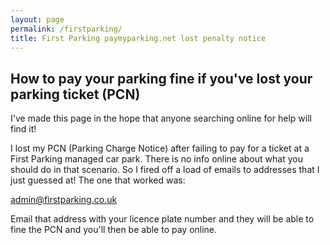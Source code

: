 ```yaml
---
layout: page
permalink: /firstparking/
title: First Parking paymyparking.net lost penalty notice 
---
```

## How to pay your parking fine if you've lost your parking ticket (PCN)

I've made this page in the hope that anyone searching online for help will find it!

I lost my PCN (Parking Charge Notice) after failing to pay for a ticket at a First Parking managed car park. There is no info online about what you should do in that scenario. So I fired off a load of emails to addresses that I just guessed at! The one that worked was:

admin@firstparking.co.uk

Email that address with your licence plate number and they will be able to fine the PCN and you'll then be able to pay online.